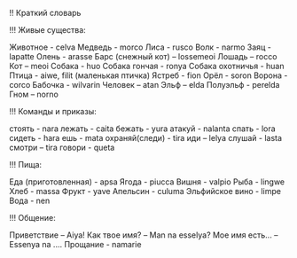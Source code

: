 !! Краткий словарь 

!!! Живые существа: 

Животное - celva 
Медведь - morco 
Лиса - rusco 
Волк - narmo 
Заяц - lapatte 
 Олень - arasse 
Барс (снежный кот) – lossemeoi 
Лошадь – rocco 
Кот – meoi 
Собака - huo 
Собака гончая - ronya 
Собака охотничья - huan 
Птица - aiwe, filit (маленькая птичка) 
Ястреб - fion 
Орёл - soron 
Ворона - corco 
Бабочка - wilvarin 
 Человек – atan 
Эльф – elda 
Полуэльф - perelda 
Гном – norno 

!!! Команды и приказы: 

стоять - nara 
лежать - caita 
бежать - yura 
атакуй - nalanta 
спать - lora 
сидеть - hara 
ешь - mata 
охраняй(следи) - tira 
иди – lelya 
слушай - lasta 
смотри – tira 
говори - queta 

!!! Пища: 

Еда (приготовленная) - apsa 
Ягода - piucca 
Вишня - valpio 
Рыба - lingwe 
Хлеб - massa 
Фрукт - yave 
Апельсин - culuma 
Эльфийское вино - limpe 
Вода - nen 

!!! Общение: 

Приветствие – Aiya! 
Как твое имя? – Man na esselya? 
Мое имя есть... – Essenya na .... 
Прощание - namarie 